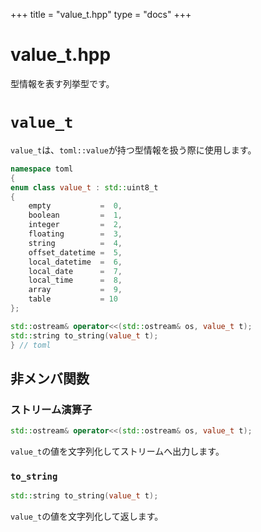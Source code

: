 +++
title = "value_t.hpp"
type  = "docs"
+++

# value_t.hpp

型情報を表す列挙型です。

# `value_t`

`value_t`は、`toml::value`が持つ型情報を扱う際に使用します。

```cpp
namespace toml
{
enum class value_t : std::uint8_t
{
    empty           =  0,
    boolean         =  1,
    integer         =  2,
    floating        =  3,
    string          =  4,
    offset_datetime =  5,
    local_datetime  =  6,
    local_date      =  7,
    local_time      =  8,
    array           =  9,
    table           = 10
};

std::ostream& operator<<(std::ostream& os, value_t t);
std::string to_string(value_t t);
} // toml
```

## 非メンバ関数

### ストリーム演算子

```cpp
std::ostream& operator<<(std::ostream& os, value_t t);
```

`value_t`の値を文字列化してストリームへ出力します。

### `to_string`

```cpp
std::string to_string(value_t t);
```

`value_t`の値を文字列化して返します。

